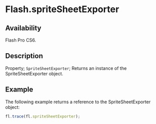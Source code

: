 # Flash.spriteSheetExporter

## Availability

Flash Pro CS6.

## Description

Property; `SpriteSheetExporter`; Returns an instance of the SpriteSheetExporter object.

## Example

The following example returns a reference to the SpriteSheetExporter object:

```javascript
fl.trace(fl.spriteSheetExporter);
```
